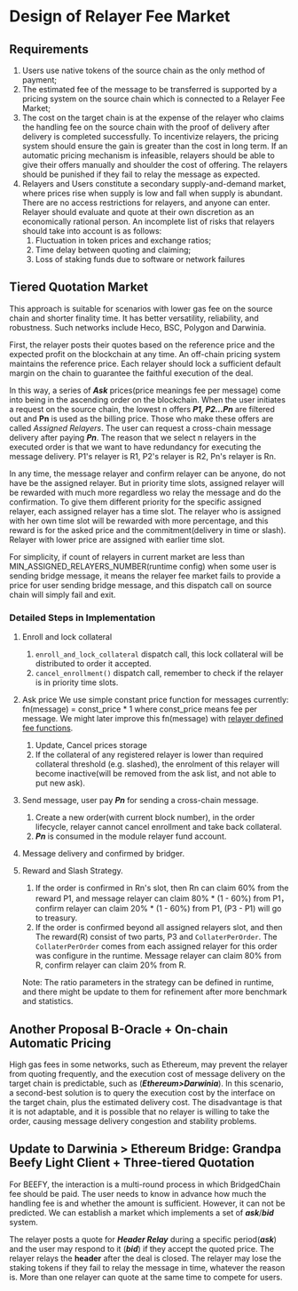 # Design of Relayer Fee Market

## Requirements

1. Users use native tokens of the source chain as the only method of payment;
2. The estimated fee of the message to be transferred is supported by a pricing system on the source chain which is connected to a Relayer Fee Market;
3. The cost on the target chain is at the expense of the relayer who claims the handling fee on the source chain with the proof of delivery after delivery is completed successfully. To incentivize relayers, the pricing system should ensure the gain is greater than the cost in long term. If an automatic pricing mechanism is infeasible, relayers should be able to give their offers manually and shoulder the cost of offering. The relayers should be punished if they fail to relay the message as expected.
4. Relayers and Users constitute a secondary supply-and-demand market, where prices rise when supply is low and fall when supply is abundant. There are no access restrictions for relayers, and anyone can enter. Relayer should evaluate and quote at their own discretion as an economically rational person. An incomplete list of risks that relayers should take into account is as follows:
    1. Fluctuation in token prices and exchange ratios;
    2. Time delay between quoting and claiming;
    3. Loss of staking funds due to software or network failures

## Tiered Quotation Market

This approach is suitable for scenarios with lower gas fee on the source chain and shorter finality time. It has better versatility, reliability, and robustness. Such networks include Heco, BSC, Polygon and Darwinia.

First, the relayer posts their quotes based on the reference price and the expected profit on the blockchain at any time. An off-chain pricing system maintains the reference price. Each relayer should lock a sufficient default margin on the chain to guarantee the faithful execution of the deal.

In this way, a series of ***Ask*** prices(price meanings fee per message) come into being in the ascending order on the blockchain. When the user initiates a request on the source chain, the lowest n offers **_P1, P2...Pn_** are filtered out and **Pn**  is used as the billing price. Those who make these offers are called *Assigned Relayers*. The user can request a cross-chain message delivery after paying **_Pn_**. The reason that we select n relayers in the executed order is that we want to have redundancy for executing the message delivery. P1's relayer is R1, P2's relayer is R2, Pn's relayer is Rn.

In any time, the message relayer and confirm relayer can be anyone, do not have be the assigned relayer. But in priority time slots, assigned relayer will be rewarded with much more regardless wo relay the message and do the confirmation.
To give them different priority for the specific assigned relayer, each assigned relayer has a time slot. The relayer who is assigned with her own time slot will be rewarded with more percentage, and this reward is for the asked price and the commitment(delivery in time or slash). Relayer with lower price are assigned with earlier time slot.

For simplicity, if count of relayers in current market are less than MIN_ASSIGNED_RELAYERS_NUMBER(runtime config) when some user is sending bridge message, it means the relayer fee market fails to provide a price for user sending bridge message, and this dispatch call on source chain will simply fail and exit.

### Detailed Steps in Implementation

1. Enroll and lock collateral
    1. `enroll_and_lock_collateral` dispatch call, this lock collateral will be distributed to order it accepted.
    2. `cancel_enrollment()` dispatch call, remember to check if the relayer is in priority time slots.
2. Ask price
   We use simple constant price function for messages currently: fn(message) = const_price * 1 where const_price means fee per message. We might later improve this fn(message) with [relayer defined fee functions](https://github.com/darwinia-network/darwinia-common/issues/813).
    1. Update, Cancel prices storage
    2. If the collateral of any registered relayer is lower than required collateral threshold (e.g. slashed), the enrolment of this relayer will become inactive(will be removed from the ask list, and not able to put new ask).
3. Send message, user pay **_Pn_** for sending a cross-chain message.
    1. Create a new order(with current block number), in the order lifecycle, relayer cannot cancel enrollment and take back collateral.
    2. **_Pn_** is consumed in the module relayer fund account.
4. Message delivery and confirmed by bridger.
5. Reward and Slash Strategy.
	1. If the order is confirmed in Rn's slot, then  Rn can claim 60% from the reward P1, and message relayer can claim 80% * (1 - 60%) from P1， confirm relayer can claim 20% * (1 - 60%) from P1, (P3 - P1) will go to treasury.
	2. If the order is confirmed beyond all assigned relayers slot, and then The reward(R) consist of two parts, P3 and `CollaterPerOrder`. The `CollaterPerOrder` comes from each assigned relayer for this order was configure in the runtime. Message relayer can claim 80% from R, confirm relayer can claim 20% from R.

   Note: The ratio parameters in the strategy can be defined in runtime, and there might be update to them for refinement after more benchmark and statistics.


## Another Proposal B-Oracle + On-chain Automatic Pricing

High gas fees in some networks, such as Ethereum, may prevent the relayer from quoting frequently, and the execution cost of message delivery on the target chain is predictable, such as (***Ethereum>Darwinia***). In this scenario, a second-best solution is to query the execution cost by the interface on the target chain, plus the estimated delivery cost. The disadvantage is that it is not adaptable, and it is possible that no relayer is willing to take the order, causing message delivery congestion and stability problems.

## Update to Darwinia > Ethereum Bridge: Grandpa Beefy Light Client + Three-tiered Quotation

For BEEFY, the interaction is a multi-round process in which BridgedChain fee should be paid. The user needs to know in advance how much the handling fee is and whether the amount is sufficient. However, it can not be predicted. We can establish a market which implements a set of ***ask***/***bid*** system.

The relayer posts a quote for ***Header Relay*** during a specific period(***ask***) and the user may respond to it (***bid***) if they accept the quoted price. The relayer relays the **header** after the deal is closed. The relayer may lose the staking tokens if they fail to relay the message in time, whatever the reason is. More than one relayer can quote at the same time to compete for users.
